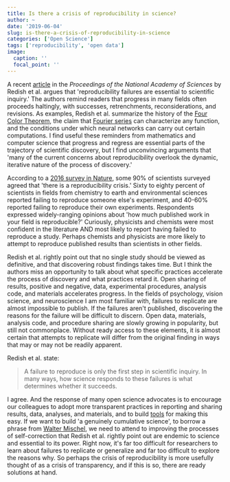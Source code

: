 ```yaml
---
title: Is there a crisis of reproducibility in science?
author: ~
date: '2019-06-04'
slug: is-there-a-crisis-of-reproducibility-in-science
categories: ['Open Science']
tags: ['reproducibility', 'open data']
image:
  caption: ''
  focal_point: ''
---
```


A recent [article](https://doi.org/doi/10.1073/pnas.1806370115) in the *Proceedings of the National Academy of Sciences* by Redish et al. argues that 'reproducibility failures are essential to scientific inquiry.'
The authors remind readers that progress in many fields often proceeds haltingly, with successes, retrenchments, reconsiderations, and revisions.
As examples, Redish et al. summarize the history of the [Four Color Theorem](https://en.wikipedia.org/wiki/Four_color_theorem), the claim that [Fourier series](https://en.wikipedia.org/wiki/Fourier_series) can characterize any function, and the conditions under which neural networks can carry out certain computations.
I find useful these reminders from mathematics and computer science that progress and regress are essential parts of the trajectory of scientific discovery, but I find unconvincing arguments that 'many of the current concerns about reproducibility overlook the dynamic, iterative nature of the process of discovery.'

According to a [2016 survey in Nature](https://www.nature.com/news/1-500-scientists-lift-the-lid-on-reproducibility-1.19970), some 90% of scientists surveyed agreed that 'there is a reproducibility crisis.' 
Sixty to eighty percent of scientists in fields from chemistry to earth and environmental sciences reported failing to reproduce someone else's experiment, and 40-60% reported failing to reproduce their own experiments. 
Respondents expressed widely-ranging opinions about 'how much published work in your field is reproducible?' 
Curiously, physicists and chemists were most confident in the literature AND most likely to report having failed to reproduce a study. 
Perhaps chemists and physicists are more likely to attempt to reproduce published results than scientists in other fields.

Redish et al. rightly point out that no single study should be viewed as definitive, and that discovering robust findings takes time.
But I think the authors miss an opportunity to talk about what specific practices accelerate the process of discovery and what practices retard it.
Open sharing of results, positive and negative, data, experimental procedures, analysis code, and materials accelerates progress.
In the fields of psychology, vision science, and neuroscience I am most familiar with, failures to replicate are almost impossible to publish.
If the failures aren't published, discovering the reasons for the failure will be difficult to discern.
Open data, materials, analysis code, and procedure sharing are slowly growing in popularity, but still not commonplace.
Without ready access to these elements, it is almost certain that attempts to replicate will differ from the original finding in ways that may or may not be readily apparent.

Redish et al. state:

>A failure to reproduce is only the first step in scientific inquiry. In many ways, how science responds to these failures is what determines whether it succeeds.

I agree.
And the response of many open science advocates is to encourage our colleagues to adopt more transparent practices in reporting and sharing results, data, analyses, and materials, and to build [tools](https://databrary.org) for making this easy.
If we want to build 'a genuinely cumulative science', to borrow a phrase from [Walter Mischel](https://www.psychologicalscience.org/observer/becoming-a-cumulative-science), we need to attend to improving the processes of self-correction that Redish et al. rightly point out are endemic to science and essential to its power.
Right now, it's far too difficult for researchers to learn about failures to replicate or generalize and far too difficult to explore the reasons why.
So perhaps the crisis of reproducibility is more usefully thought of as a crisis of transparency, and if this is so, there are ready solutions at hand.
